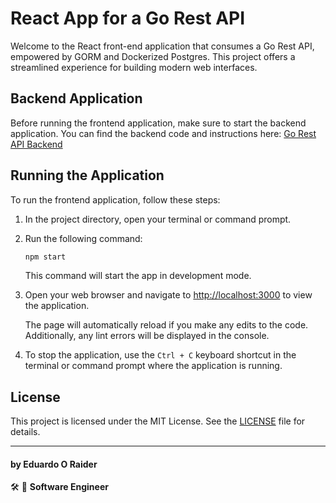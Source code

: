 # React App for a Go Rest API

Welcome to the React front-end application that consumes a Go Rest API, empowered by GORM and Dockerized Postgres. This project offers a streamlined experience for building modern web interfaces.

## Backend Application

Before running the frontend application, make sure to start the backend application. You can find the backend code and instructions here: [Go Rest API Backend](https://github.com/eduardoraider/api-go-rest)

## Running the Application

To run the frontend application, follow these steps:

1. In the project directory, open your terminal or command prompt.

2. Run the following command:

   ```bash
   npm start
   ```

   This command will start the app in development mode.

3. Open your web browser and navigate to [http://localhost:3000](http://localhost:3000) to view the application.

   The page will automatically reload if you make any edits to the code. Additionally, any lint errors will be displayed in the console.

4. To stop the application, use the `Ctrl + C` keyboard shortcut in the terminal or command prompt where the application is running.

## License

This project is licensed under the MIT License. See the [LICENSE](LICENSE.txt) file for details.

---

#### by Eduardo O Raider
🛠 🥋 **Software Engineer**